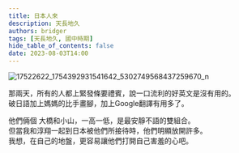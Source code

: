 ```yaml
---
title: 日本人來
description: 天長地久
authors: bridger
tags: [天長地久, 國中時期]
hide_table_of_contents: false
date: 2023-08-03T14:00
---
```


![17522622_1754392931541642_5302749568437259670_n](https://e.brid.cf/i/2023/08/03/nziv0r.webp)


<!-- truncate -->
那兩天，所有的人都上緊發條要禮賓，說一口流利的好英文是沒有用的。    
破日語加上媽媽的比手畫腳，加上Google翻譯有用多了。  

他們倆個 大橋和小山，一高一低，是最安靜不語的雙組合。  
但當我和淳翔一起到日本被他們所接待時，他們明顯放開許多。  
我想，在自己的地盤，更容易讓他們打開自己害羞的心吧。  